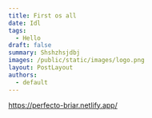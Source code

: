 ```yaml
---
title: First os all
date: Idl
tags:
  - Hello
draft: false
summary: Shshzhsjdbj
images: /public/static/images/logo.png
layout: PostLayout
authors:
  - default
---
```

https://perfecto-briar.netlify.app/